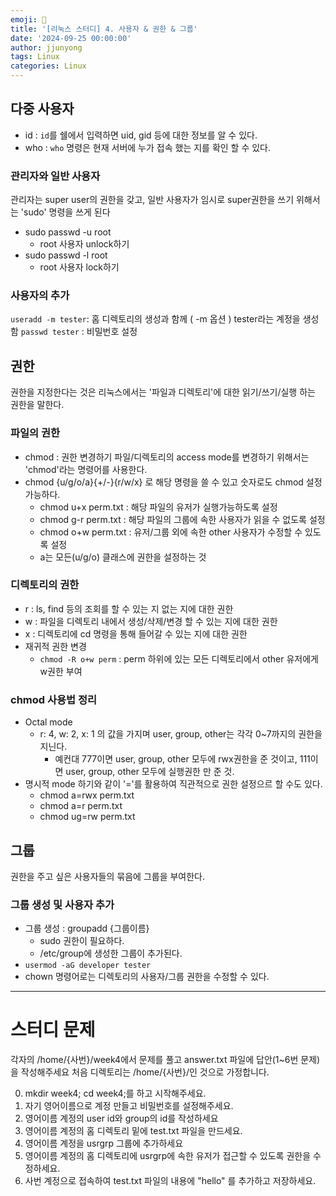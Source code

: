 ```yaml
---
emoji: 🧢
title: '[리눅스 스터디] 4. 사용자 & 권한 & 그룹'
date: '2024-09-25 00:00:00'
author: jjunyong
tags: Linux
categories: Linux
---
```


## 다중 사용자
- id : `id`를 쉘에서 입력하면 uid, gid 등에 대한 정보를 알 수 있다.
- who : `who` 명령은 현재 서버에 누가 접속 했는 지를 확인 할 수 있다.

### 관리자와 일반 사용자
관리자는 super user의 권한을 갖고, 일반 사용자가 임시로 super권한을 쓰기 위해서는 'sudo' 명령을 쓰게 된다
- sudo passwd -u root
  - root 사용자 unlock하기
- sudo passwd -l root
  - root 사용자 lock하기 

### 사용자의 추가 
`useradd -m tester`: 홈 디렉토리의 생성과 함께 ( -m 옵션 ) tester라는 계정을 생성함 
`passwd tester` : 비밀번호 설정

## 권한 
권한을 지정한다는 것은 리눅스에서는 '파일과 디렉토리'에 대한 읽기/쓰기/실행 하는 권한을 말한다. 

### 파일의 권한 
- chmod : 권한 변경하기 
파일/디렉토리의 access mode를 변경하기 위해서는 'chmod'라는 명령어를 사용한다.
- chmod {u/g/o/a}{+/-}{r/w/x} 로 해당 명령을 쓸 수 있고 숫자로도 chmod 설정 가능하다.
  - chmod u+x perm.txt : 해당 파일의 유저가 실행가능하도록 설정
  - chmod g-r perm.txt : 해당 파일의 그룹에 속한 사용자가 읽을 수 없도록 설정 
  - chmod o+w perm.txt : 유저/그룹 외에 속한 other 사용자가 수정할 수 있도록 설정
  - a는 모든(u/g/o) 클래스에 권한을 설정하는 것 

### 디렉토리의 권한
- r : ls, find 등의 조회를 할 수 있는 지 없는 지에 대한 권한
- w : 파일을 디렉토리 내에서 생성/삭제/변경 할 수 있는 지에 대한 권한 
- x : 디렉토리에 cd 명령을 통해 들어갈 수 있는 지에 대한 권한
- 재귀적 권한 변경
  - `chmod -R o+w perm` : perm 하위에 있는 모든 디렉토리에서 other 유저에게 w권한 부여

### chmod 사용법 정리
- Octal mode 
  - r: 4, w: 2, x: 1 의 값을 가지며 user, group, other는 각각 0~7까지의 권한을 지닌다.
    - 예컨대 777이면 user, group, other 모두에 rwx권한을 준 것이고, 111이면 user, group, other 모두에 실행권한 만 준 것. 
- 명시적 mode 
하기와 같이 '='를 활용하여 직관적으로 권한 설정으르 할 수도 있다. 
  - chmod a=rwx perm.txt
  - chmod a=r perm.txt 
  - chmod ug=rw perm.txt 

## 그룹
권한을 주고 싶은 사용자들의 묶음에 그룹을 부여한다. 

### 그룹 생성 및 사용자 추가 
- 그룹 생성 : groupadd {그룹이름}
  - sudo 권한이 필요하다. 
  - /etc/group에 생성한 그룹이 추가된다. 
- `usermod -aG developer tester`
- chown 명령어로는 디렉토리의 사용자/그룹 권한을 수정할 수 있다. 

----
# 스터디 문제 
각자의 /home/{사번}/week4에서 문제를 풀고 answer.txt 파일에 답안(1~6번 문제)을  작성해주세요 
처음 디렉토리는 /home/{사번}/인 것으로 가정합니다.

0. mkdir week4; cd week4;를 하고 시작해주세요. 
1. 자기 영어이름으로 계정 만들고 비밀번호를 설정해주세요. 
2. 영어이름 계정의 user id와 group의 id를 작성하세요
3. 영어이름 계정의 홈 디렉토리 밑에 test.txt 파일을 만드세요.
4. 영어이름 계정을 usrgrp 그룹에 추가하세요
5. 영어이름 계정의 홈 디렉토리에 usrgrp에 속한 유저가 접근할 수 있도록 권한을 수정하세요. 
6. 사번 계정으로 접속하여 test.txt 파일의 내용에 "hello" 를 추가하고 저장하세요. 
